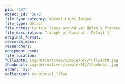 ```yaml
---
pid: '647'
object_id: '3672'
file_type_category: Normal Light Images
file_type: Detail
file_notes: Contour lines around van Balen's figures
file_description: Triumph of Bacchus - Detail 1
original_format:
research_date:
researchers:
equipment_used:
file_location:
fullwidth: img/derivatives/simple/647/fullwidth.jpg
thumbnail: img/derivatives/simple/647/thumbnail.jpg
order: '217'
collection: curatorial_files
---
```

